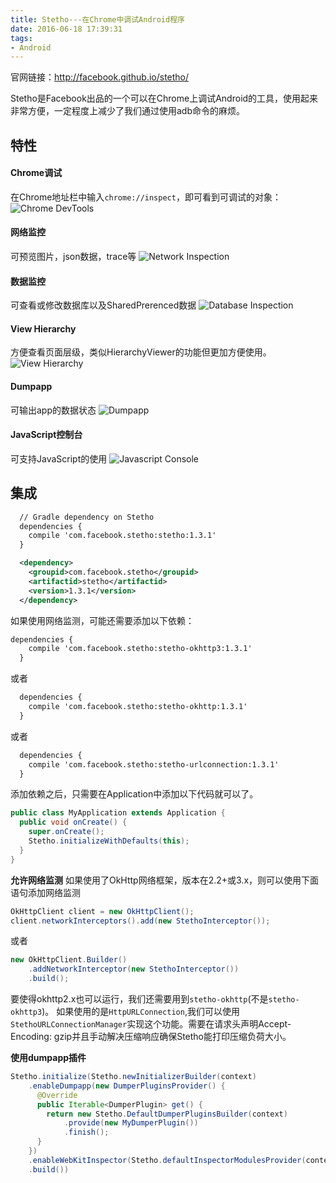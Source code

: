 ```yaml
---
title: Stetho---在Chrome中调试Android程序
date: 2016-06-18 17:39:31
tags:
- Android
---
```

官网链接：http://facebook.github.io/stetho/

Stetho是Facebook出品的一个可以在Chrome上调试Android的工具，使用起来非常方便，一定程度上减少了我们通过使用adb命令的麻烦。

<!--more-->
## 特性
#### Chrome调试
在Chrome地址栏中输入`chrome://inspect`，即可看到可调试的对象：
![Chrome DevTools](http://facebook.github.io/stetho/static/images/inspector-discovery.png)

#### 网络监控
可预览图片，json数据，trace等
![Network Inspection](http://facebook.github.io/stetho/static/images/inspector-network.png)

#### 数据监控
可查看或修改数据库以及SharedPrerenced数据
![Database Inspection](http://facebook.github.io/stetho/static/images/inspector-sqlite.png)

#### View Hierarchy
方便查看页面层级，类似HierarchyViewer的功能但更加方便使用。
![View Hierarchy](http://facebook.github.io/stetho/static/images/inspector-elements.png)

#### Dumpapp
可输出app的数据状态
![Dumpapp](http://facebook.github.io/stetho/static/images/dumpapp-prefs.png "Dumpapp ")

#### JavaScript控制台
可支持JavaScript的使用
![Javascript Console](http://facebook.github.io/stetho/static/images/inspector-js.png)


## 集成
```xml
  // Gradle dependency on Stetho 
  dependencies { 
    compile 'com.facebook.stetho:stetho:1.3.1' 
  } 
```
```xml
  <dependency>
    <groupid>com.facebook.stetho</groupid> 
    <artifactid>stetho</artifactid> 
    <version>1.3.1</version> 
  </dependency> 
```
如果使用网络监测，可能还需要添加以下依赖：
```xml
dependencies { 
    compile 'com.facebook.stetho:stetho-okhttp3:1.3.1' 
  }
```
或者
```xml
  dependencies { 
    compile 'com.facebook.stetho:stetho-okhttp:1.3.1' 
  } 
```
或者
```xml
  dependencies { 
    compile 'com.facebook.stetho:stetho-urlconnection:1.3.1' 
  } 
```

添加依赖之后，只需要在Application中添加以下代码就可以了。
```java
public class MyApplication extends Application {
  public void onCreate() {
    super.onCreate();
    Stetho.initializeWithDefaults(this);
  }
}
```

__允许网络监测__
如果使用了OkHttp网络框架，版本在2.2+或3.x，则可以使用下面语句添加网络监测
```java
OkHttpClient client = new OkHttpClient();
client.networkInterceptors().add(new StethoInterceptor());
```
或者
```java
new OkHttpClient.Builder()
    .addNetworkInterceptor(new StethoInterceptor())
    .build();
```
要使得okhttp2.x也可以运行，我们还需要用到`stetho-okhttp`(不是`stetho-okhttp3`)。
如果使用的是`HttpURLConnection`,我们可以使用`StethoURLConnectionManager`实现这个功能。需要在请求头声明Accept-Encoding: gzip并且手动解决压缩响应确保Stetho能打印压缩负荷大小。

__使用dumpapp插件__
```java
Stetho.initialize(Stetho.newInitializerBuilder(context)
    .enableDumpapp(new DumperPluginsProvider() {
      @Override
      public Iterable<DumperPlugin> get() {
        return new Stetho.DefaultDumperPluginsBuilder(context)
            .provide(new MyDumperPlugin())
            .finish();
      }
    })
    .enableWebKitInspector(Stetho.defaultInspectorModulesProvider(context))
    .build())
```




